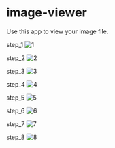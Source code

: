 # image-viewer
Use this app to view your image file.

step_1
![1](https://github.com/clarsendartois/image-viewer/assets/116375601/c1c16c09-2f90-4ba1-9f75-04ce887d8a3b)

step_2
![2](https://github.com/clarsendartois/image-viewer/assets/116375601/b7ff5329-079b-4b21-911b-d6d156a46eef)

step_3
![3](https://github.com/clarsendartois/image-viewer/assets/116375601/4d780e7d-e3d7-4cac-9da6-4c18b71e423f)

step_4
![4](https://github.com/clarsendartois/image-viewer/assets/116375601/38ab78a6-028f-4808-b39e-c5ba02665620)

step_5
![5](https://github.com/clarsendartois/image-viewer/assets/116375601/271244de-dbff-4865-a7bb-7682f19f7bb9)

step_6
![6](https://github.com/clarsendartois/image-viewer/assets/116375601/b03f7b22-d493-43ad-bd65-924ffce8c827)

step_7
![7](https://github.com/clarsendartois/image-viewer/assets/116375601/fb70e398-6185-48dd-8663-4194d8c26b34)

step_8
![8](https://github.com/clarsendartois/image-viewer/assets/116375601/64893ba0-7500-4811-acc4-04f9e5704cec)
